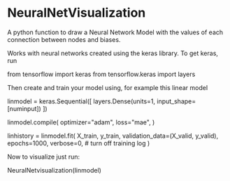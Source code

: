 # NeuralNetVisualization
A python function to draw a Neural Network Model with the values of each connection between nodes and biases.

Works with neural networks created using the keras library. To get keras, run

from tensorflow import keras
from tensorflow.keras import layers

Then create and train your model using, for example this linear model

linmodel = keras.Sequential([
    layers.Dense(units=1, input_shape=[numinput])
])

linmodel.compile(
    optimizer="adam",
    loss="mae",
)

linhistory = linmodel.fit(
    X_train, y_train,
    validation_data=(X_valid, y_valid),
    epochs=1000,
    verbose=0,  # turn off training log
)

Now to visualize just run:

NeuralNetvisualization(linmodel)
